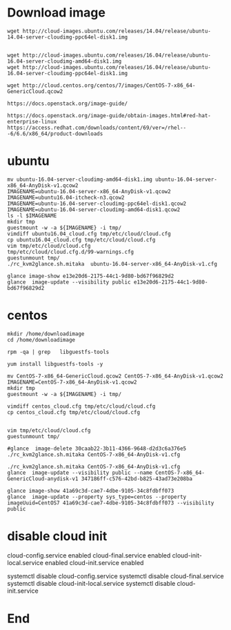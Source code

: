 # Download image

``` shell
wget http://cloud-images.ubuntu.com/releases/14.04/release/ubuntu-14.04-server-cloudimg-ppc64el-disk1.img


wget http://cloud-images.ubuntu.com/releases/16.04/release/ubuntu-16.04-server-cloudimg-amd64-disk1.img
wget http://cloud-images.ubuntu.com/releases/16.04/release/ubuntu-16.04-server-cloudimg-ppc64el-disk1.img

wget http://cloud.centos.org/centos/7/images/CentOS-7-x86_64-GenericCloud.qcow2

https://docs.openstack.org/image-guide/

https://docs.openstack.org/image-guide/obtain-images.html#red-hat-enterprise-linux
https://access.redhat.com/downloads/content/69/ver=/rhel---6/6.6/x86_64/product-downloads
```

# ubuntu
``` shell
mv ubuntu-16.04-server-cloudimg-amd64-disk1.img ubuntu-16.04-server-x86_64-AnyDisk-v1.qcow2
IMAGENAME=ubuntu-16.04-server-x86_64-AnyDisk-v1.qcow2
IMAGENAME=ubuntu16.04-itcheck-n3.qcow2
IMAGENAME=ubuntu-16.04-server-cloudimg-ppc64el-disk1.qcow2
IMAGENAME=ubuntu-16.04-server-cloudimg-amd64-disk1.qcow2
ls -l $IMAGENAME
mkdir tmp
guestmount -w -a ${IMAGENAME} -i tmp/
vimdiff ubuntu16.04_cloud.cfg tmp/etc/cloud/cloud.cfg
cp ubuntu16.04_cloud.cfg tmp/etc/cloud/cloud.cfg
vim tmp/etc/cloud/cloud.cfg
tmp/etc/cloud/cloud.cfg.d/99-warnings.cfg
guestunmount tmp/
./rc_kvm2glance.sh.mitaka  ubuntu-16.04-server-x86_64-AnyDisk-v1.cfg

glance image-show e13e20d6-2175-44c1-9d80-bd67f96829d2
glance  image-update --visibility public e13e20d6-2175-44c1-9d80-bd67f96829d2
```


# centos
``` shell
mkdir /home/downloadimage
cd /home/downloadimage

rpm -qa | grep   libguestfs-tools

yum install libguestfs-tools -y

mv CentOS-7-x86_64-GenericCloud.qcow2 CentOS-7-x86_64-AnyDisk-v1.qcow2
IMAGENAME=CentOS-7-x86_64-AnyDisk-v1.qcow2
mkdir tmp
guestmount -w -a ${IMAGENAME} -i tmp/

vimdiff centos_cloud.cfg tmp/etc/cloud/cloud.cfg
cp centos_cloud.cfg tmp/etc/cloud/cloud.cfg


vim tmp/etc/cloud/cloud.cfg
guestunmount tmp/

#glance  image-delete 30caab22-3b11-4366-9648-d2d3c6a376e5
./rc_kvm2glance.sh.mitaka CentOS-7-x86_64-AnyDisk-v1.cfg

./rc_kvm2glance.sh.mitaka CentOS-7-x86_64-AnyDisk-v1.cfg
glance  image-update --visibility public --name CentOS-7-x86_64-GenericCloud-anydisk-v1 347186ff-c576-42bd-b825-43ad73e208ba

glance image-show 41a69c3d-cae7-4dbe-9105-34c8fdbff073
glance  image-update --property sys_type=centos --property imageUuid=CentOS7 41a69c3d-cae7-4dbe-9105-34c8fdbff073 --visibility public
```

# disable cloud init

cloud-config.service                       enabled
cloud-final.service                        enabled
cloud-init-local.service                   enabled
cloud-init.service                         enabled

systemctl disable cloud-config.service
systemctl disable cloud-final.service
systemctl disable cloud-init-local.service
systemctl disable cloud-init.service


# End
